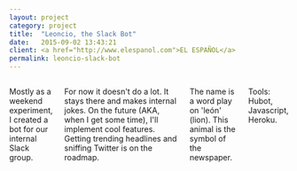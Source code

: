```yaml
---
layout: project
category: project
title:  "Leoncio, the Slack Bot"
date:   2015-09-02 13:43:21
client: <a href="http://www.elespanol.com">EL ESPAÑOL</a>
permalink: leoncio-slack-bot
---
```

<div class="row">
    <div class="six columns">
        <p>Mostly as a weekend experiment, I created a bot for our internal Slack group.</p>
        <p>For now it doesn't do a lot. It stays there and makes internal jokes. On the future (AKA, when I get some time), I'll implement cool features. Getting trending headlines and sniffing Twitter is on the roadmap.</p>
        <p>The name is a word play on 'león' (lion). This animal is the symbol of the newspaper.</p>
        <p class="u-italic">Tools: Hubot, Javascript, Heroku.</p>
    </div>
    <div class="six columns">
        <img class="img-responsive" data-src="/images/projects/leoncio_1.png" />
    </div>
</div>
<div class="row">
    <img class="img-responsive" data-src="/images/projects/leoncio_2.png" />
</div>
